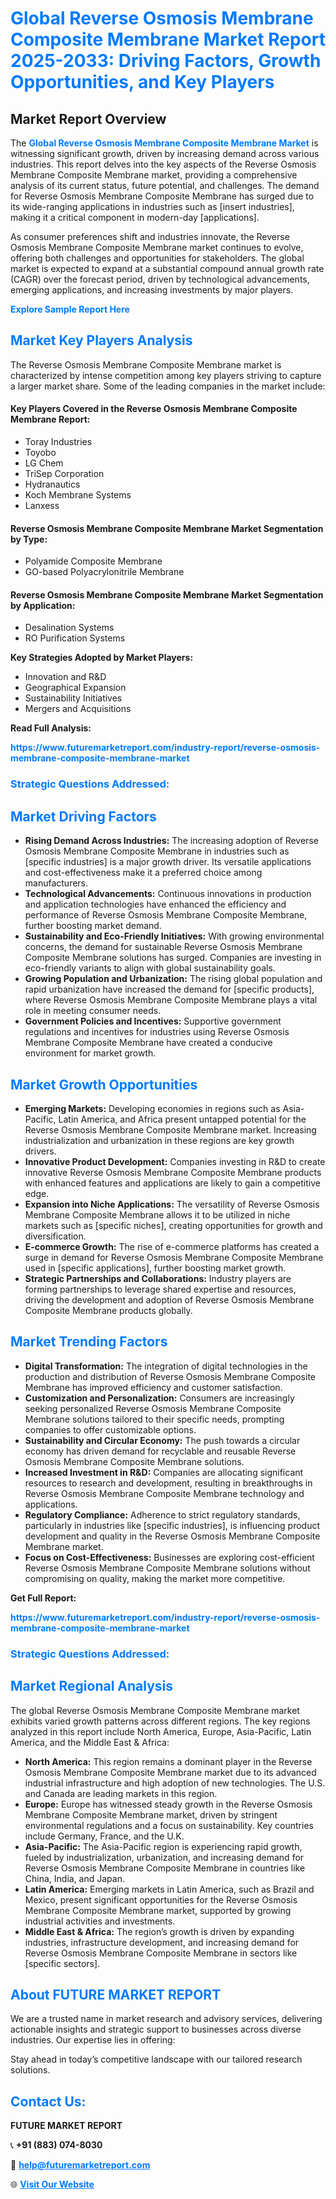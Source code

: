 <h1 style="color: #007BFF;">Global Reverse Osmosis Membrane Composite Membrane Market Report 2025-2033: Driving Factors, Growth Opportunities, and Key Players</h1>

<section id="overview">
<h2>Market Report Overview</h2>
<p>The <a href="https://www.futuremarketreport.com/industry-report/reverse-osmosis-membrane-composite-membrane-market" style="color: #007BFF; text-decoration: none;"><strong>Global Reverse Osmosis Membrane Composite Membrane Market</strong></a> is witnessing significant growth, driven by increasing demand across various industries. This report delves into the key aspects of the Reverse Osmosis Membrane Composite Membrane market, providing a comprehensive analysis of its current status, future potential, and challenges. The demand for Reverse Osmosis Membrane Composite Membrane has surged due to its wide-ranging applications in industries such as [insert industries], making it a critical component in modern-day [applications].</p>
<p>As consumer preferences shift and industries innovate, the Reverse Osmosis Membrane Composite Membrane market continues to evolve, offering both challenges and opportunities for stakeholders. The global market is expected to expand at a substantial compound annual growth rate (CAGR) over the forecast period, driven by technological advancements, emerging applications, and increasing investments by major players.</p>
</section>

<section id="overview">
<p><a href="https://www.futuremarketreport.com/request-sample/reportId=114431" style="color: #007BFF; text-decoration: none;"><strong>Explore Sample Report Here</strong></a></p>
</section>

<section id="key-players">
<h2 style="color: #007BFF;">Market Key Players Analysis</h2>
<p>The Reverse Osmosis Membrane Composite Membrane market is characterized by intense competition among key players striving to capture a larger market share. Some of the leading companies in the market include:</p>
<h4>Key Players Covered in the Reverse Osmosis Membrane Composite Membrane Report:</h4>
<ul><li>Toray Industries</li><li>Toyobo</li><li>LG Chem</li><li>TriSep Corporation</li><li>Hydranautics</li><li>Koch Membrane Systems</li><li>Lanxess</li></ul>
<h4>Reverse Osmosis Membrane Composite Membrane Market Segmentation by Type:</h4>
<ul><li>Polyamide Composite Membrane</li><li>GO-based Polyacrylonitrile Membrane</li></ul>

<h4>Reverse Osmosis Membrane Composite Membrane Market Segmentation by Application:</h4>
<ul><li>Desalination Systems</li><li>RO Purification Systems</li></ul>
<p><strong>Key Strategies Adopted by Market Players:</strong></p>
<ul>
<li>Innovation and R&D</li>
<li>Geographical Expansion</li>
<li>Sustainability Initiatives</li>
<li>Mergers and Acquisitions</li>
</ul>
</section>

<section>
<p><strong>Read Full Analysis: </strong></p><a href="https://www.futuremarketreport.com/industry-report/reverse-osmosis-membrane-composite-membrane-market" style="color: #007BFF; text-decoration: none;"><strong>https://www.futuremarketreport.com/industry-report/reverse-osmosis-membrane-composite-membrane-market</strong></a>
<h3 style="color: #007BFF;">Strategic Questions Addressed:</h3>
</section>

<section id="driving-factors">
<h2 style="color: #007BFF;">Market Driving Factors</h2>
<ul>
<li><strong>Rising Demand Across Industries:</strong> The increasing adoption of Reverse Osmosis Membrane Composite Membrane in industries such as [specific industries] is a major growth driver. Its versatile applications and cost-effectiveness make it a preferred choice among manufacturers.</li>
<li><strong>Technological Advancements:</strong> Continuous innovations in production and application technologies have enhanced the efficiency and performance of Reverse Osmosis Membrane Composite Membrane, further boosting market demand.</li>
<li><strong>Sustainability and Eco-Friendly Initiatives:</strong> With growing environmental concerns, the demand for sustainable Reverse Osmosis Membrane Composite Membrane solutions has surged. Companies are investing in eco-friendly variants to align with global sustainability goals.</li>
<li><strong>Growing Population and Urbanization:</strong> The rising global population and rapid urbanization have increased the demand for [specific products], where Reverse Osmosis Membrane Composite Membrane plays a vital role in meeting consumer needs.</li>
<li><strong>Government Policies and Incentives:</strong> Supportive government regulations and incentives for industries using Reverse Osmosis Membrane Composite Membrane have created a conducive environment for market growth.</li>
</ul>
</section>

<section id="growth-opportunities">
<h2 style="color: #007BFF;">Market Growth Opportunities</h2>
<ul>
<li><strong>Emerging Markets:</strong> Developing economies in regions such as Asia-Pacific, Latin America, and Africa present untapped potential for the Reverse Osmosis Membrane Composite Membrane market. Increasing industrialization and urbanization in these regions are key growth drivers.</li>
<li><strong>Innovative Product Development:</strong> Companies investing in R&D to create innovative Reverse Osmosis Membrane Composite Membrane products with enhanced features and applications are likely to gain a competitive edge.</li>
<li><strong>Expansion into Niche Applications:</strong> The versatility of Reverse Osmosis Membrane Composite Membrane allows it to be utilized in niche markets such as [specific niches], creating opportunities for growth and diversification.</li>
<li><strong>E-commerce Growth:</strong> The rise of e-commerce platforms has created a surge in demand for Reverse Osmosis Membrane Composite Membrane used in [specific applications], further boosting market growth.</li>
<li><strong>Strategic Partnerships and Collaborations:</strong> Industry players are forming partnerships to leverage shared expertise and resources, driving the development and adoption of Reverse Osmosis Membrane Composite Membrane products globally.</li>
</ul>
</section>

<section id="trending-factors">
<h2 style="color: #007BFF;">Market Trending Factors</h2>
<ul>
<li><strong>Digital Transformation:</strong> The integration of digital technologies in the production and distribution of Reverse Osmosis Membrane Composite Membrane has improved efficiency and customer satisfaction.</li>
<li><strong>Customization and Personalization:</strong> Consumers are increasingly seeking personalized Reverse Osmosis Membrane Composite Membrane solutions tailored to their specific needs, prompting companies to offer customizable options.</li>
<li><strong>Sustainability and Circular Economy:</strong> The push towards a circular economy has driven demand for recyclable and reusable Reverse Osmosis Membrane Composite Membrane solutions.</li>
<li><strong>Increased Investment in R&D:</strong> Companies are allocating significant resources to research and development, resulting in breakthroughs in Reverse Osmosis Membrane Composite Membrane technology and applications.</li>
<li><strong>Regulatory Compliance:</strong> Adherence to strict regulatory standards, particularly in industries like [specific industries], is influencing product development and quality in the Reverse Osmosis Membrane Composite Membrane market.</li>
<li><strong>Focus on Cost-Effectiveness:</strong> Businesses are exploring cost-efficient Reverse Osmosis Membrane Composite Membrane solutions without compromising on quality, making the market more competitive.</li>
</ul>
</section>

<section>
<p><strong>Get Full Report: </strong></p><a href="https://www.futuremarketreport.com/industry-report/reverse-osmosis-membrane-composite-membrane-market" style="color: #007BFF; text-decoration: none;"><strong>https://www.futuremarketreport.com/industry-report/reverse-osmosis-membrane-composite-membrane-market</strong></a>
<h3 style="color: #007BFF;">Strategic Questions Addressed:</h3>
</section>


<section id="regional-analysis">
<h2 style="color: #007BFF;">Market Regional Analysis</h2>
<p>The global Reverse Osmosis Membrane Composite Membrane market exhibits varied growth patterns across different regions. The key regions analyzed in this report include North America, Europe, Asia-Pacific, Latin America, and the Middle East & Africa:</p>
<ul>
<li><strong>North America:</strong> This region remains a dominant player in the Reverse Osmosis Membrane Composite Membrane market due to its advanced industrial infrastructure and high adoption of new technologies. The U.S. and Canada are leading markets in this region.</li>
<li><strong>Europe:</strong> Europe has witnessed steady growth in the Reverse Osmosis Membrane Composite Membrane market, driven by stringent environmental regulations and a focus on sustainability. Key countries include Germany, France, and the U.K.</li>
<li><strong>Asia-Pacific:</strong> The Asia-Pacific region is experiencing rapid growth, fueled by industrialization, urbanization, and increasing demand for Reverse Osmosis Membrane Composite Membrane in countries like China, India, and Japan.</li>
<li><strong>Latin America:</strong> Emerging markets in Latin America, such as Brazil and Mexico, present significant opportunities for the Reverse Osmosis Membrane Composite Membrane market, supported by growing industrial activities and investments.</li>
<li><strong>Middle East & Africa:</strong> The region’s growth is driven by expanding industries, infrastructure development, and increasing demand for Reverse Osmosis Membrane Composite Membrane in sectors like [specific sectors].</li>
</ul>
</section>

<footer>
<h2 style="color: #007BFF;">About FUTURE MARKET REPORT</h2>
<p>We are a trusted name in market research and advisory services, delivering actionable insights and strategic support to businesses across diverse industries. Our expertise lies in offering:</p>

<p>Stay ahead in today’s competitive landscape with our tailored research solutions.</p>

<h2 style="color: #007BFF;">Contact Us:</h2>
<p><strong>FUTURE MARKET REPORT</strong></p>
<p>📞 <strong>+91 (883) 074-8030</strong></p>
<p>📧 <strong><a href="mailto:help@futuremarketreport.com" style="color: #007BFF;">help@futuremarketreport.com</a></strong></p>
<p>🌐 <strong><a href="https://www.futuremarketreport.com/" style="color: #007BFF;">Visit Our Website</a></strong></p>
</footer>